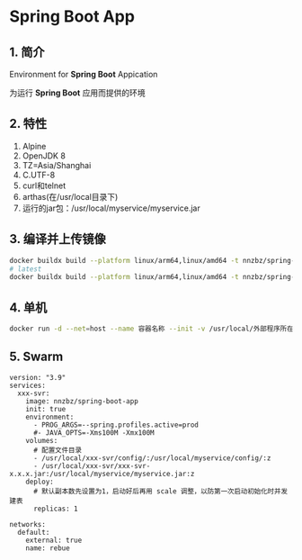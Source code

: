 # Spring Boot App

## 1. 简介

Environment for **Spring Boot** Appication

为运行 **Spring Boot** 应用而提供的环境

## 2. 特性

1. Alpine
2. OpenJDK 8
3. TZ=Asia/Shanghai
4. C.UTF-8
5. curl和telnet
6. arthas(在/usr/local目录下)
7. 运行的jar包：/usr/local/myservice/myservice.jar

## 3. 编译并上传镜像

```sh
docker buildx build --platform linux/arm64,linux/amd64 -t nnzbz/spring-boot-app:1.0.8 . --push
# latest
docker buildx build --platform linux/arm64,linux/amd64 -t nnzbz/spring-boot-app:latest . --push
```

## 4. 单机

```sh
docker run -d --net=host --name 容器名称 --init -v /usr/local/外部程序所在目录:/usr/local/myservice --restart=always nnzbz/spring-boot-app
```

## 5. Swarm

```yaml{.line-numbers}
version: "3.9"
services:
  xxx-svr:
    image: nnzbz/spring-boot-app
    init: true
    environment:
      - PROG_ARGS=--spring.profiles.active=prod
      #- JAVA_OPTS=-Xms100M -Xmx100M
    volumes:
      # 配置文件目录
      - /usr/local/xxx-svr/config/:/usr/local/myservice/config/:z
      - /usr/local/xxx-svr/xxx-svr-x.x.x.jar:/usr/local/myservice/myservice.jar:z
    deploy:
      # 默认副本数先设置为1，启动好后再用 scale 调整，以防第一次启动初始化时并发建表
      replicas: 1

networks:
  default:
    external: true
    name: rebue
```
